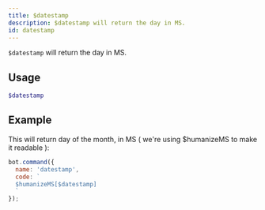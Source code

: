 ```yaml
---
title: $datestamp 
description: $datestamp will return the day in MS.
id: datestamp
---
```


`$datestamp` will return the day in MS.

## Usage

```php
$datestamp
```

## Example

This will return day of the month, in MS ( we're using $humanizeMS to make it readable ):

```javascript
bot.command({
  name: 'datestamp',
  code: `
  $humanizeMS[$datestamp]
  `
});
```